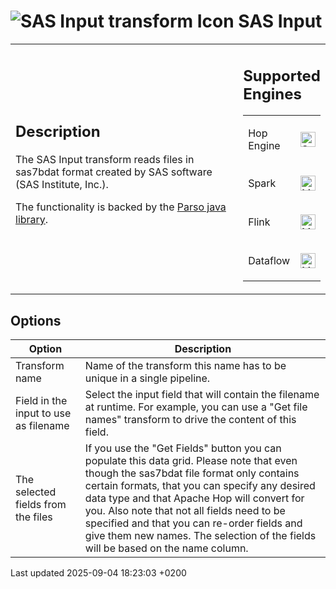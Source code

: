 <div id="header">

# <span class="image image-doc-icon">![SAS Input transform Icon](../assets/images/transforms/icons/sas.svg)</span> SAS Input

</div>

<div id="content">

<div id="preamble">

<div class="sectionbody">

<table>
<colgroup>
<col style="width: 75%" />
<col style="width: 25%" />
</colgroup>
<tbody>
<tr class="odd">
<td><div class="content">
<div class="sect1">
<h2 id="_description">Description</h2>
<div class="sectionbody">
<div class="paragraph">
<p>The SAS Input transform reads files in sas7bdat format created by SAS software (SAS Institute, Inc.).</p>
</div>
<div class="paragraph">
<p>The functionality is backed by the <a href="https://github.com/epam/parso">Parso java library</a>.</p>
</div>
</div>
</div>
</div></td>
<td><div class="content">
<div class="sect1">
<h2 id="_supported_engines">Supported Engines</h2>
<div class="sectionbody">
<table>
<tbody>
<tr class="odd">
<td><p>Hop Engine</p></td>
<td><div class="content">
<div class="paragraph">
<p><span class="image"><img src="../assets/images/check_mark.svg" alt="Supported" width="24" /></span></p>
</div>
</div></td>
</tr>
<tr class="even">
<td><p>Spark</p></td>
<td><div class="content">
<div class="paragraph">
<p><span class="image"><img src="../assets/images/question_mark.svg" alt="Maybe Supported" width="24" /></span></p>
</div>
</div></td>
</tr>
<tr class="odd">
<td><p>Flink</p></td>
<td><div class="content">
<div class="paragraph">
<p><span class="image"><img src="../assets/images/question_mark.svg" alt="Maybe Supported" width="24" /></span></p>
</div>
</div></td>
</tr>
<tr class="even">
<td><p>Dataflow</p></td>
<td><div class="content">
<div class="paragraph">
<p><span class="image"><img src="../assets/images/question_mark.svg" alt="Maybe Supported" width="24" /></span></p>
</div>
</div></td>
</tr>
</tbody>
</table>
</div>
</div>
</div></td>
</tr>
</tbody>
</table>

</div>

</div>

<div class="sect1">

## Options

<div class="sectionbody">

| Option                                | Description                                                                                                                                                                                                                                                                                                                                                                                                              |
| ------------------------------------- | ------------------------------------------------------------------------------------------------------------------------------------------------------------------------------------------------------------------------------------------------------------------------------------------------------------------------------------------------------------------------------------------------------------------------ |
| Transform name                        | Name of the transform this name has to be unique in a single pipeline.                                                                                                                                                                                                                                                                                                                                                   |
| Field in the input to use as filename | Select the input field that will contain the filename at runtime. For example, you can use a "Get file names" transform to drive the content of this field.                                                                                                                                                                                                                                                              |
| The selected fields from the files    | If you use the "Get Fields" button you can populate this data grid. Please note that even though the sas7bdat file format only contains certain formats, that you can specify any desired data type and that Apache Hop will convert for you. Also note that not all fields need to be specified and that you can re-order fields and give them new names. The selection of the fields will be based on the name column. |

</div>

</div>

</div>

<div id="footer">

<div id="footer-text">

Last updated 2025-09-04 18:23:03 +0200

</div>

</div>
